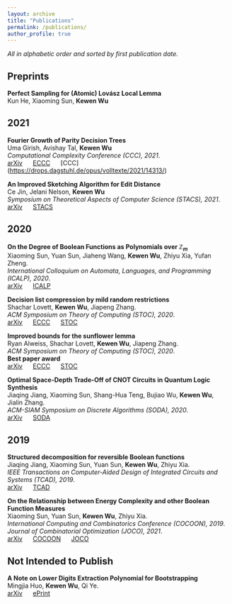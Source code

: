 ```yaml
---
layout: archive
title: "Publications"
permalink: /publications/
author_profile: true
---
```

*All in alphabetic order and sorted by first publication date.*

## Preprints

<b>Perfect Sampling for (Atomic) Lovász Local Lemma</b><br>
Kun He, Xiaoming Sun, <b>Kewen Wu</b><br>

## 2021

<b>Fourier Growth of Parity Decision Trees</b><br>
Uma Girish, Avishay Tal, <b>Kewen Wu</b><br>
<i>Computational Complexity Conference (CCC), 2021</i>.<br>
[arXiv](https://arxiv.org/abs/2103.11604) &nbsp;&nbsp;&nbsp;&nbsp; [ECCC](https://eccc.weizmann.ac.il/report/2021/046/) &nbsp;&nbsp;&nbsp;&nbsp; [CCC] (https://drops.dagstuhl.de/opus/volltexte/2021/14313/)

<b>An Improved Sketching Algorithm for Edit Distance</b><br>
Ce Jin, Jelani Nelson, <b>Kewen Wu</b><br>
<i>Symposium on Theoretical Aspects of Computer Science (STACS), 2021</i>.<br>
[arXiv](https://arxiv.org/abs/2010.13170) &nbsp;&nbsp;&nbsp;&nbsp; [STACS](https://drops.dagstuhl.de/opus/volltexte/2021/13690/) 

## 2020

<b>On the Degree of Boolean Functions as Polynomials over $\mathbb Z_m$</b><br>
Xiaoming Sun, Yuan Sun, Jiaheng Wang, <b>Kewen Wu</b>, Zhiyu Xia, Yufan Zheng.<br>
<i>International Colloquium on Automata, Languages, and Programming (ICALP), 2020</i>.<br>
[arXiv](https://arxiv.org/abs/1910.12458) &nbsp;&nbsp;&nbsp;&nbsp; [ICALP](https://drops.dagstuhl.de/opus/volltexte/2020/12507/)

<b>Decision list compression by mild random restrictions</b><br>
Shachar Lovett, <b>Kewen Wu</b>, Jiapeng Zhang.<br>
<i>ACM Symposium on Theory of Computing (STOC), 2020</i>.<br>
[arXiv](https://arxiv.org/abs/1909.10658) &nbsp;&nbsp;&nbsp;&nbsp; [ECCC](https://eccc.weizmann.ac.il/report/2019/137/) &nbsp;&nbsp;&nbsp;&nbsp; [STOC](https://dl.acm.org/doi/10.1145/3357713.3384241)

<b>Improved bounds for the sunflower lemma</b><br>
Ryan Alweiss, Shachar Lovett, <b>Kewen Wu</b>, Jiapeng Zhang.<br>
<i>ACM Symposium on Theory of Computing (STOC), 2020</i>.<br>
<b>Best paper award</b><br>
[arXiv](https://arxiv.org/abs/1908.08483) &nbsp;&nbsp;&nbsp;&nbsp; [ECCC](https://eccc.weizmann.ac.il/report/2019/110/)  &nbsp;&nbsp;&nbsp;&nbsp; [STOC](https://dl.acm.org/doi/10.1145/3357713.3384234)

<b>Optimal Space-Depth Trade-Off of CNOT Circuits in Quantum Logic Synthesis</b><br>
Jiaqing Jiang, Xiaoming Sun, Shang-Hua Teng, Bujiao Wu, <b>Kewen Wu</b>, Jialin Zhang.<br>
<i>ACM-SIAM Symposium on Discrete Algorithms (SODA), 2020</i>.<br>
[arXiv](https://arxiv.org/abs/1907.05087) &nbsp;&nbsp;&nbsp;&nbsp; [SODA](https://epubs.siam.org/doi/abs/10.1137/1.9781611975994.13)

## 2019

<b>Structured decomposition for reversible Boolean functions</b><br>
Jiaqing Jiang, Xiaoming Sun, Yuan Sun, <b>Kewen Wu</b>, Zhiyu Xia.<br>
<i>IEEE Transactions on Computer-Aided Design of Integrated Circuits and Systems (TCAD), 2019</i>.<br>
[arXiv](https://arxiv.org/abs/1810.04279) &nbsp;&nbsp;&nbsp;&nbsp; [TCAD](https://ieeexplore.ieee.org/document/8764360)

<b>On the Relationship between Energy Complexity and other Boolean Function Measures</b><br>
Xiaoming Sun, Yuan Sun, <b>Kewen Wu</b>, Zhiyu Xia.<br>
<i>International Computing and Combinatorics Conference (COCOON), 2019</i>.<br>
<i>Journal of Combinatorial Optimization (JOCO), 2021</i>.<br>
[arXiv](https://arxiv.org/abs/1810.03811) &nbsp;&nbsp;&nbsp;&nbsp; [COCOON](https://link.springer.com/chapter/10.1007%2F978-3-030-26176-4_43) &nbsp;&nbsp;&nbsp;&nbsp; [JOCO](https://link.springer.com/article/10.1007/s10878-020-00689-8)

## Not Intended to Publish

<b>A Note on Lower Digits Extraction Polynomial for Bootstrapping</b><br>
Mingjia Huo, <b>Kewen Wu</b>, Qi Ye.<br>
[arXiv](https://arxiv.org/abs/1906.02867) &nbsp;&nbsp;&nbsp;&nbsp; [ePrint](https://eprint.iacr.org/2019/677)
